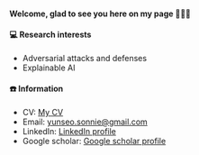 #### Welcome, glad to see you here on my page 👩🏻‍💻

#### 💻 Research interests
- Adversarial attacks and defenses
- Explainable AI
  
#### ☎️ Information
- CV: [My CV](https://drive.google.com/file/d/1pb6tubcTdITLQoEsE4ejSBoDYLVahFR0/view?usp=sharing)
- Email: yunseo.sonnie@gmail.com
- LinkedIn: [LinkedIn profile](https://www.linkedin.com/in/yunseo-son-0bb630313/)
- Google scholar: [Google scholar profile](https://scholar.google.com/citations?user=6Kw4ibQAAAAJ&hl=ko)
